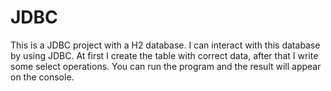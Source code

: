 # JDBC

This is a JDBC project with a H2 database. I can interact with this database by using JDBC. 
At first I create the table with correct data, after that I write some select operations. 
You can run the program and the result will appear on the console.                 
